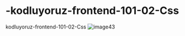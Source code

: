 # -kodluyoruz-frontend-101-02-Css
 kodluyoruz-frontend-101-02-Css
![image43](https://user-images.githubusercontent.com/105870243/219266356-0a32da7a-1133-4865-849c-dab87ac7c598.png)
